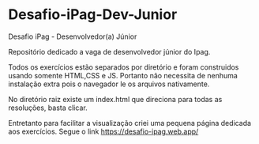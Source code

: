 # Desafio-iPag-Dev-Junior
Desafio iPag - Desenvolvedor(a) Júnior


Repositório dedicado a vaga de desenvolvedor júnior do Ipag.

Todos os exercícios estão separados por diretório e foram construidos usando somente HTML,CSS e JS.
Portanto não necessita de nenhuma instalação extra pois o navegador le os arquivos nativamente.

No diretório raiz existe um index.html que direciona para todas as resoluções, basta clicar.

Entretanto para facilitar a visualização criei uma pequena página dedicada aos exercícios.
Segue o link https://desafio-ipag.web.app/
